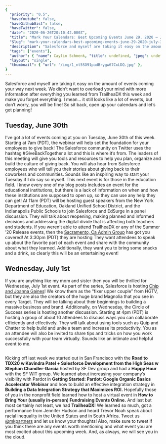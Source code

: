 ```yaml
---
{
  "priority": "0.5",
  "haveYoutube": false,
  "haveGithubGist": false,
  "haveTwitter": false,
  "date": "2020-06-26T20:10:42.000Z",
  "title": "Mark Your Calendars: Best Upcoming Events June 29, 2020 — July 3, 2020",
  "Slug": "mark-your-calendars-best-upcoming-events-june-29-2020-july-3-2020",
  "description": "Salesforce and myself are taking it easy on the amount of events coming your way next week. We didn’t want to overload your mind with more information after everything you learned from TrailheaDX this week and make you forget everything. I mean… it still looks like a lot of events, but don’t worry, you will be fine! So sit back, open up your calendars and let’s get planning!.",
  "tags": ["events"],
  "author": { "name": Caylin Schmenk, "title": undefined, "jpeg": undefined },
  "layout": "single",
  "thumbnail": { "url": "/img/1_nt5SO91padBrygw67CxLDQ.jpg" },
}
---
```


Salesforce and myself are taking it easy on the amount of events coming your way next week. We didn’t want to overload your mind with more information after everything you learned from TrailheaDX this week and make you forget everything. I mean… it still looks like a lot of events, but don’t worry, you will be fine! So sit back, open up your calendars and let’s get planning!

## Tuesday, June 30th

I’ve got a lot of events coming at you on Tuesday, June 30th of this week. Starting at 7am (PDT), the webinar [](https://register.gotowebinar.com/rt/2540876121584556814?source=Calendar) will help set the foundation for your employees to give back! The Salesforce community on Twitter uses the hashtag #GiveBackTogether a lot and this is where it’s from. The leaders of this meeting will give you tools and resources to help you plan, organize and build the culture of giving back. You will also hear from Salesforce employees who will tell you their stories about giving back to their coworkers and communities. Sounds like an inspiring way to start your Tuesday if I do say so myself.
This next event is for those in the education field. I know every one of my blog posts includes an event for the educational institutions, but there is a lack of information on when and how these institutions are supposed to open up, so they can use any help they can get! At 11am (PDT) [](https://www.salesforce.com/form/sfdo/edu/reopening-schools-safely/) will be hosting guest speakers from the New York Department of Education, Oakland Unified School District, and the Indianapolis Public Schools to join Salesforce and EdSurge in a panel discussion. They will talk about reopening, making planned and informed decisions and addressing the digital divide that is affecting both teachers and students.
If you weren’t able to attend TrailheaDX or any of the Summer ’20 Release events, then the [Sacramento, Ca Admin Group](https://trailblazercommunitygroups.com/sacramento-ca-administrators-group/) has got you covered! At 3:30pm (PDT) they are hosting [](https://trailblazercommunitygroups.com/events/details/salesforce-sacramento-ca-administrators-group-presents-summer-20-release-and-trailheadx-highlights/) They want attendees to speak up about the favorite part of each event and share with the community about what they learned. Additionally, they want you to bring some snacks and a drink, so clearly this will be an entertaining event!

## Wednesday, July 1st

If you are anything like my mom and sister then you will be thrilled for Wednesday, July 1st event. As part of the [](https://www.salesforce.com/form/sflive/stories-of-resilience-4/?utm_medium=email&eid=ss-esmb-wb&nc=7010M000001z6gbQAA&d=7010M000001z6lgQAA) series, Salesforce is hosting [Chip and Joanna Gaines](https://www.salesforce.com/form/sflive/stories-of-resilience-4/?utm_medium=email&eid=ss-esmb-wb&nc=7010M000001z6gbQAA&d=7010M000001z6lgQAA)! We know them as the “fixer upper couple” from HGTV, but they are also the creators of the huge brand Magnolia that you see in every Target. They will be talking about their beginnings to building a massive business and brand.
Additionally, on Wednesday, the Circle of Success series is hosting another discussion. Starting at 4pm (PDT) [](https://register.gotowebinar.com/rt/8549624702940878093?source=Calendar) is hosting a group of about 10 attendees to discuss ways you can collaborate efficiently and effectively. They will talk about using tools such as Quip and Chatter to help build and unite a team and increase its productivity. You as an attendee will also be invited to share tips and tricks on how you work successfully with your team virtually. Sounds like an intimate and helpful event to me.

##

Kicking off last week we started out in San Francisco with the **Road to TDX20 w Kavindra Patel + Salesforce Development from the High Seas w Stephan Chandler-Garcia** hosted by SF Dev group and had a **Happy Hour** with the SF WIT group. We learned about increasing your company’s visibility with Pardot in **Getting Started: Pardot: Google Organic Basics Accelerator Webinar** and how to build an effective integration strategy in **Building a Data Integration Strategy that Maximizes ROI.** Hopefully those of you in the nonprofit field learned how to host a virtual event in **How to Bring Your (usually in-person) Fundraising Events Online.**
And last but most certainly not least, we had **TrailheaDX**! We learned so much, got a performance from Jennifer Hudson and heard Trevor Noah speak about racial inequality in the United States and in South Africa. Tweet us [@mkpartners](http://www.twitter.com/mkpartners) and let us know your thoughts!
Also, make sure to tweet if you think there are any events worth mentioning and what event you are most excited about this upcoming week.
And, as always, we will see you in the cloud.
